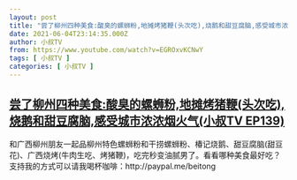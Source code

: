 ```yaml
---
layout: post
title: "尝了柳州四种美食:酸臭的螺蛳粉,地摊烤猪鞭(头次吃),烧鹅和甜豆腐脑,感受城市浓浓烟火气(小叔TV EP139)"
date: 2021-06-04T23:14:35.000Z
author: 小叔TV
from: https://www.youtube.com/watch?v=EGROxvKCNwY
tags: [ 小叔TV ]
categories: [ 小叔TV ]
---
```

<!--1622848475000-->
[尝了柳州四种美食:酸臭的螺蛳粉,地摊烤猪鞭(头次吃),烧鹅和甜豆腐脑,感受城市浓浓烟火气(小叔TV EP139)](https://www.youtube.com/watch?v=EGROxvKCNwY)
------

<div>
和广西柳州朋友一起品柳州特色螺蛳粉和干捞螺蛳粉、椿记烧鹅、甜豆腐脑(甜豆花)、广西烧烤(牛肉生吃、烤猪鞭)，吃完秒变油腻男了。看看哪种美食最好吃？支持我的方式可以请我喝杯咖啡：http://paypal.me/beitong
</div>
